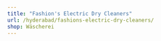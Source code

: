 ```yaml
---
title: "Fashion's Electric Dry Cleaners"
url: /hyderabad/fashions-electric-dry-cleaners/
shop: Wäscherei
---
```

